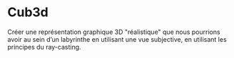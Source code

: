 # Cub3d
Créer une représentation graphique 3D "réalistique" que nous pourrions avoir au sein d’un labyrinthe en utilisant une vue subjective, en utilisant les
principes du ray-casting.
